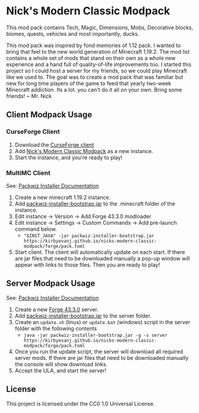 # Nick's Modern Classic Modpack

This mod pack contains Tech, Magic, Dimensions, Mobs, Decorative blocks, biomes, quests, vehicles and most importantly, ducks.

This mod pack was inspired by fond memories of 1.12 pack. I wanted to bring that feel to the new world generation of Minecraft 1.19.2. The mod list contains a whole set of mods that stand on their own as a whole new experience and a hand full of quality-of-life improvements too. I started this project so I could host a server for my friends, so we could play Minecraft like we used to. The goal was to create a mod pack that was familiar but new for long time players of the game to feed that yearly two-week Minecraft addiction. Its a lot. you can't do it all on your own. Bring some friends!
~ Mr. Nick

## Client Modpack Usage

### CurseForge Client

1. Download the [CurseForge client](https://www.curseforge.com/download/app)
2. Add [Nick's Modern Classic Modpack](https://www.curseforge.com/minecraft/modpacks/nicks-modern-classic) as a new instance.
3. Start the instance, and you're ready to play!

### MultiMC Client

See: [Packwiz Installer Documentation](https://packwiz.infra.link/tutorials/installing/packwiz-installer/)

1. Create a new minecraft 1.19.2 instance.
2. Add [packwiz-installer-bootstrap.jar](https://github.com/packwiz/packwiz-installer-bootstrap/releases) to the .minecraft folder of the instance.
3. Edit instance -> Version -> Add Forge 43.3.0 modloader
4. Edit instance -> Settings -> Custom Commands -> Add pre-launch command below.
    * `"$INST_JAVA" -jar packwiz-installer-bootstrap.jar https://kirbyevanj.github.io/nicks-modern-classic-modpack/forge/pack.toml`
5. Start client. The client will automatically update on each start. If there are jar files that need to be downloaded manually a pop-up window will appear with links to those files. Then you are ready to play!

## Server Modpack Usage

See: [Packwiz Installer Documentation](https://packwiz.infra.link/tutorials/installing/packwiz-installer/)

1. Create a new [Forge 43.3.0](https://files.minecraftforge.net/net/minecraftforge/forge/index_1.19.2.html) server.
2. Add [packwiz-installer-bootstrap.jar](https://github.com/packwiz/packwiz-installer-bootstrap/releases) to the server folder.
3. Create an `update.sh` (linux) or `update.bat` (windows) script in the server folder with the following contents
    * `java -jar packwiz-installer-bootstrap.jar -g -s server https://kirbyevanj.github.io/nicks-modern-classic-modpack/forge/pack.toml`
4. Once you run the update script, the server will download all required server mods. If there are jar files that need to be downloaded manually the console will show download links.
5. Accept the ULA, and start the server!

## License

This project is licensed under the CC0 1.0 Universal License.
